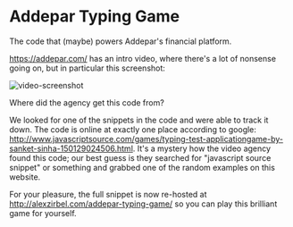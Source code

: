 # Addepar Typing Game

The code that (maybe) powers Addepar's financial platform.

https://addepar.com/ has an intro video, where there's a lot of nonsense going on, but in particular this screenshot:

![video-screenshot](video-screenshot.png)

Where did the agency get this code from?

We looked for one of the snippets in the code and were able to track it down. The code is online at exactly one place according to google: http://www.javascriptsource.com/games/typing-test-applicationgame-by-sanket-sinha-150129024506.html. It's a mystery how the video agency found this code; our best guess is they searched for "javascript source snippet" or something and grabbed one of the random examples on this website.

For your pleasure, the full snippet is now re-hosted at http://alexzirbel.com/addepar-typing-game/ so you can play this brilliant game for yourself.
